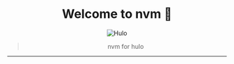 <h1 align="center">Welcome to nvm 👋</h1>
<center>

![Hulo](https://img.shields.io/badge/Hulo-%238866E9.svg?logoColor=white&style=for-the-badge)

> nvm for hulo
</center>

---